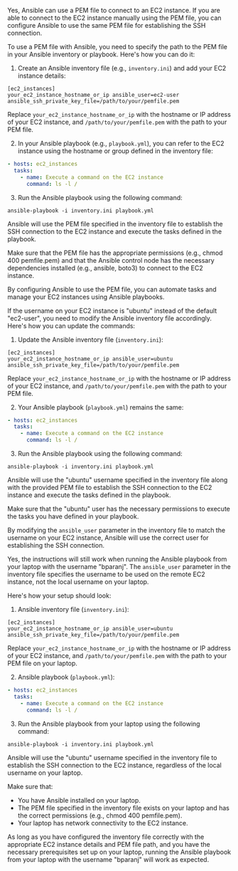 Yes, Ansible can use a PEM file to connect to an EC2 instance. If you are able to connect to the EC2 instance manually using the PEM file, you can configure Ansible to use the same PEM file for establishing the SSH connection.

To use a PEM file with Ansible, you need to specify the path to the PEM file in your Ansible inventory or playbook. Here's how you can do it:

1. Create an Ansible inventory file (e.g., `inventory.ini`) and add your EC2 instance details:

```
[ec2_instances]
your_ec2_instance_hostname_or_ip ansible_user=ec2-user ansible_ssh_private_key_file=/path/to/your/pemfile.pem
```

Replace `your_ec2_instance_hostname_or_ip` with the hostname or IP address of your EC2 instance, and `/path/to/your/pemfile.pem` with the  path to your PEM file.

2. In your Ansible playbook (e.g., `playbook.yml`), you can refer to the EC2 instance using the hostname or group defined in the inventory file:

```yaml
- hosts: ec2_instances
  tasks:
    - name: Execute a command on the EC2 instance
      command: ls -l /
```

3. Run the Ansible playbook using the following command:

```
ansible-playbook -i inventory.ini playbook.yml
```

Ansible will use the PEM file specified in the inventory file to establish the SSH connection to the EC2 instance and execute the tasks defined in the playbook.

Make sure that the PEM file has the appropriate permissions (e.g., chmod 400 pemfile.pem) and that the Ansible control node has the necessary dependencies installed (e.g., ansible, boto3) to connect to the EC2 instance.

By configuring Ansible to use the PEM file, you can automate tasks and manage your EC2 instances using Ansible playbooks.

If the username on your EC2 instance is "ubuntu" instead of the default "ec2-user", you need to modify the Ansible inventory file accordingly. Here's how you can update the commands:

1. Update the Ansible inventory file (`inventory.ini`):

```
[ec2_instances]
your_ec2_instance_hostname_or_ip ansible_user=ubuntu ansible_ssh_private_key_file=/path/to/your/pemfile.pem
```

Replace `your_ec2_instance_hostname_or_ip` with the hostname or IP address of your EC2 instance, and `/path/to/your/pemfile.pem` with the  path to your PEM file.

2. Your Ansible playbook (`playbook.yml`) remains the same:

```yaml
- hosts: ec2_instances
  tasks:
    - name: Execute a command on the EC2 instance
      command: ls -l /
```

3. Run the Ansible playbook using the following command:

```
ansible-playbook -i inventory.ini playbook.yml
```

Ansible will use the "ubuntu" username specified in the inventory file along with the provided PEM file to establish the SSH connection to the EC2 instance and execute the tasks defined in the playbook.

Make sure that the "ubuntu" user has the necessary permissions to execute the tasks you have defined in your playbook.

By modifying the `ansible_user` parameter in the inventory file to match the  username on your EC2 instance, Ansible will use the correct user for establishing the SSH connection.

Yes, the instructions will still work when running the Ansible playbook from your laptop with the username "bparanj". The `ansible_user` parameter in the inventory file specifies the username to be used on the remote EC2 instance, not the local username on your laptop.

Here's how your setup should look:

1. Ansible inventory file (`inventory.ini`):

```
[ec2_instances]
your_ec2_instance_hostname_or_ip ansible_user=ubuntu ansible_ssh_private_key_file=/path/to/your/pemfile.pem
```

Replace `your_ec2_instance_hostname_or_ip` with the hostname or IP address of your EC2 instance, and `/path/to/your/pemfile.pem` with the  path to your PEM file on your laptop.

2. Ansible playbook (`playbook.yml`):

```yaml
- hosts: ec2_instances
  tasks:
    - name: Execute a command on the EC2 instance
      command: ls -l /
```

3. Run the Ansible playbook from your laptop using the following command:

```
ansible-playbook -i inventory.ini playbook.yml
```

Ansible will use the "ubuntu" username specified in the inventory file to establish the SSH connection to the EC2 instance, regardless of the local username on your laptop.

Make sure that:
- You have Ansible installed on your laptop.
- The PEM file specified in the inventory file exists on your laptop and has the correct permissions (e.g., chmod 400 pemfile.pem).
- Your laptop has network connectivity to the EC2 instance.

As long as you have configured the inventory file correctly with the appropriate EC2 instance details and PEM file path, and you have the necessary prerequisites set up on your laptop, running the Ansible playbook from your laptop with the username "bparanj" will work as expected.



